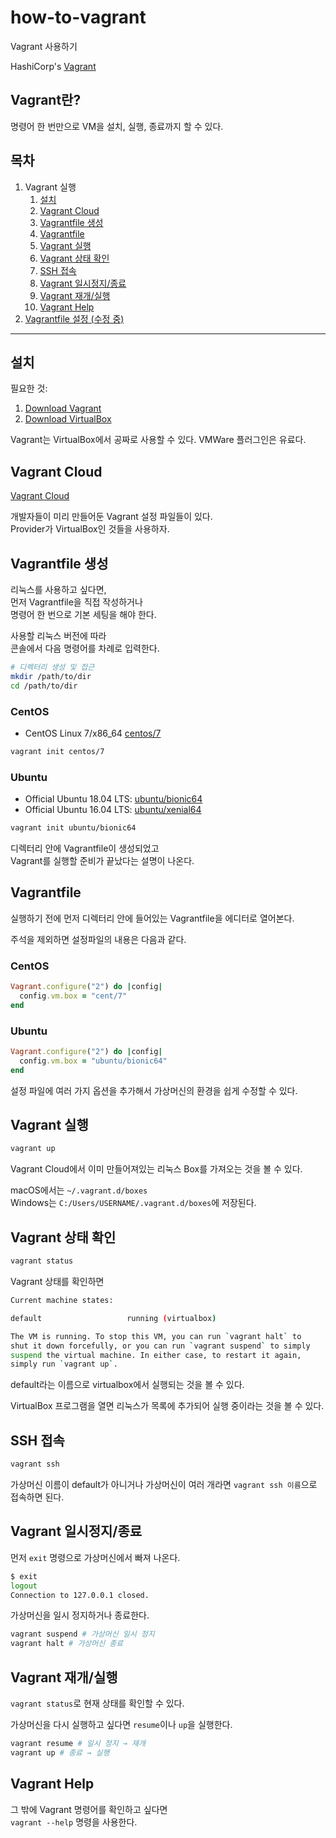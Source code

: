 # how-to-vagrant

Vagrant 사용하기

HashiCorp's [Vagrant](https://www.vagrantup.com)

## Vagrant란?

명령어 한 번만으로 VM을 설치, 실행, 종료까지 할 수 있다.  

## 목차

1. Vagrant 실행
   1. [설치](#설치)
   1. [Vagrant Cloud](#vagrant-cloud)
   1. [Vagrantfile 생성](#vagrantfile-생성)
   1. [Vagrantfile](#vagrantfile)
   1. [Vagrant 실행](#vagrant-실행)
   1. [Vagrant 상태 확인](#vagrant-상태-확인)
   1. [SSH 접속](#ssh-접속)
   1. [Vagrant 일시정지/종료](#vagrant-일시정지종료)
   1. [Vagrant 재개/실행](#vagrant-재개실행)
   1. [Vagrant Help](#vagrant-help)
1. [Vagrantfile 설정 (수정 중)](vagrantfile.md)

---

## 설치

필요한 것:
1. [Download Vagrant](https://www.vagrantup.com/downloads.html)
1. [Download VirtualBox](https://www.virtualbox.org/wiki/Downloads)

Vagrant는 VirtualBox에서 공짜로 사용할 수 있다. VMWare 플러그인은 유료다.

## Vagrant Cloud

[Vagrant Cloud](https://app.vagrantup.com/)

개발자들이 미리 만들어둔 Vagrant 설정 파일들이 있다.  
Provider가 VirtualBox인 것들을 사용하자.

## Vagrantfile 생성

리눅스를 사용하고 싶다면,   
먼저 Vagrantfile을 직접 작성하거나  
명령어 한 번으로 기본 세팅을 해야 한다.

사용할 리눅스 버전에 따라  
콘솔에서 다음 명령어를 차례로 입력한다.

```bash
# 디렉터리 생성 및 접근
mkdir /path/to/dir
cd /path/to/dir
```

### CentOS

- CentOS Linux 7/x86_64 [centos/7](https://app.vagrantup.com/centos/boxes/7)

```bash
vagrant init centos/7
```

### Ubuntu

- Official Ubuntu 18.04 LTS: [ubuntu/bionic64](https://app.vagrantup.com/ubuntu/boxes/bionic64)
- Official Ubuntu 16.04 LTS: [ubuntu/xenial64](https://app.vagrantup.com/ubuntu/boxes/xenial64)

```bash
vagrant init ubuntu/bionic64
```

디렉터리 안에 Vagrantfile이 생성되었고  
Vagrant를 실행할 준비가 끝났다는 설명이 나온다.

## Vagrantfile

실행하기 전에 먼저 디렉터리 안에 들어있는 Vagrantfile을 에디터로 열어본다.

주석을 제외하면 설정파일의 내용은 다음과 같다.

### CentOS

```ruby
Vagrant.configure("2") do |config|
  config.vm.box = "cent/7"
end
```

### Ubuntu

```ruby
Vagrant.configure("2") do |config|
  config.vm.box = "ubuntu/bionic64"
end
```

설정 파일에 여러 가지 옵션을 추가해서 가상머신의 환경을 쉽게 수정할 수 있다.

## Vagrant 실행

```bash
vagrant up
```

Vagrant Cloud에서 이미 만들어져있는 리눅스 Box를 가져오는 것을 볼 수 있다.  

macOS에서는 `~/.vagrant.d/boxes`  
Windows는 `C:/Users/USERNAME/.vagrant.d/boxes`에 저장된다.

## Vagrant 상태 확인

```bash
vagrant status
```

Vagrant 상태를 확인하면

```bash
Current machine states:

default                   running (virtualbox)

The VM is running. To stop this VM, you can run `vagrant halt` to
shut it down forcefully, or you can run `vagrant suspend` to simply
suspend the virtual machine. In either case, to restart it again,
simply run `vagrant up`.
```

default라는 이름으로 virtualbox에서 실행되는 것을 볼 수 있다.

VirtualBox 프로그램을 열면 리눅스가 목록에 추가되어 실행 중이라는 것을 볼 수 있다.  

## SSH 접속

```bash
vagrant ssh
```

가상머신 이름이 default가 아니거나 가상머신이 여러 개라면 `vagrant ssh 이름`으로 접속하면 된다.

## Vagrant 일시정지/종료

먼저 `exit` 명령으로 가상머신에서 빠져 나온다.

```bash
$ exit
logout
Connection to 127.0.0.1 closed.
```

가상머신을 일시 정지하거나 종료한다.

```bash
vagrant suspend # 가상머신 일시 정지
vagrant halt # 가상머신 종료
```

## Vagrant 재개/실행

`vagrant status`로 현재 상태를 확인할 수 있다.

가상머신을 다시 실행하고 싶다면 `resume`이나 `up`을 실행한다.

```bash
vagrant resume # 일시 정지 → 재개
vagrant up # 종료 → 실행
```

## Vagrant Help

그 밖에 Vagrant 명령어를 확인하고 싶다면  
`vagrant --help` 명령을 사용한다.